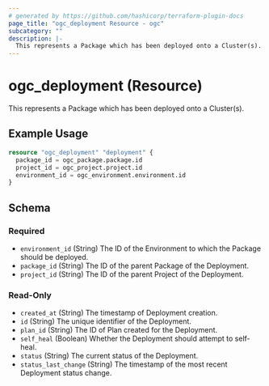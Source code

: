 ```yaml
---
# generated by https://github.com/hashicorp/terraform-plugin-docs
page_title: "ogc_deployment Resource - ogc"
subcategory: ""
description: |-
  This represents a Package which has been deployed onto a Cluster(s).
---
```


# ogc_deployment (Resource)

This represents a Package which has been deployed onto a Cluster(s).

## Example Usage

```terraform
resource "ogc_deployment" "deployment" {
  package_id = ogc_package.package.id
  project_id = ogc_project.project.id
  environment_id = ogc_environment.environment.id
}
```

<!-- schema generated by tfplugindocs -->
## Schema

### Required

- `environment_id` (String) The ID of the Environment to which the Package should be deployed.
- `package_id` (String) The ID of the parent Package of the Deployment.
- `project_id` (String) The ID of the parent Project of the Deployment.

### Read-Only

- `created_at` (String) The timestamp of Deployment creation.
- `id` (String) The unique identifier of the Deployment.
- `plan_id` (String) The ID of Plan created for the Deployment.
- `self_heal` (Boolean) Whether the Deployment should attempt to self-heal.
- `status` (String) The current status of the Deployment.
- `status_last_change` (String) The timestamp of the most recent Deployment status change.
